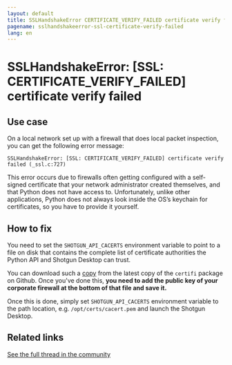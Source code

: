 ```yaml
---
layout: default
title: SSLHandshakeError CERTIFICATE_VERIFY_FAILED certificate verify failed
pagename: sslhandshakeerror-ssl-certificate-verify-failed
lang: en
---
```


# SSLHandshakeError: [SSL: CERTIFICATE_VERIFY_FAILED] certificate verify failed

## Use case

On a local network set up with a firewall that does local packet inspection, you can get the following error message: 

```
SSLHandshakeError: [SSL: CERTIFICATE_VERIFY_FAILED] certificate verify failed (_ssl.c:727)
```

This error occurs due to firewalls often getting configured with a self-signed certificate that your network administrator created themselves, and that Python does not have access to. Unfortunately, unlike other applications, Python does not always look inside the OS’s keychain for certificates, so you have to provide it yourself.

## How to fix

You need to set the `SHOTGUN_API_CACERTS` environment variable to point to a file on disk that contains the complete list of certificate authorities the Python API and Shotgun Desktop can trust.

You can download such a [copy](https://github.com/certifi/python-certifi/blob/master/certifi/cacert.pem) from the latest copy of the `certifi` package on Github. Once you've done this, **you need to add the public key of your corporate firewall at the bottom of that file and save it.**

Once this is done, simply set `SHOTGUN_API_CACERTS` environment variable to the path location, e.g. `/opt/certs/cacert.pem` and launch the Shotgun Desktop.

## Related links

[See the full thread in the community](https://community.shotgridsoftware.com/t/using-shotgun-desktop-behind-an-firewall-with-ssl-introspection/11434)